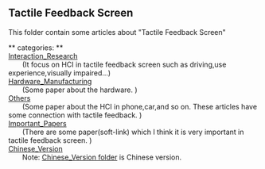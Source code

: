 ## Tactile Feedback Screen ##

This folder contain some articles about "Tactile Feedback Screen"
  
** categories: **      
[Interaction_Research](#)  
&ensp;&ensp;&ensp;&ensp;(It focus on HCI in tactile feedback screen such as driving,use experience,visually impaired...)  
[Hardware_Manufacturing](#)   
&ensp;&ensp;&ensp;&ensp;(Some paper about the hardware. )  
[Others](#)    
&ensp;&ensp;&ensp;&ensp;(Some paper about the HCI in phone,car,and so on. These articles have some connection with tactile feedback. )  
[Important_Papers](#)  
&ensp;&ensp;&ensp;&ensp;(There are some paper(soft-link) which I think it is very important in tactile feedback screen. )  
[Chinese_Version](#)  
&ensp;&ensp;&ensp;&ensp;Note: [Chinese_Version folder](#) is Chinese version.

